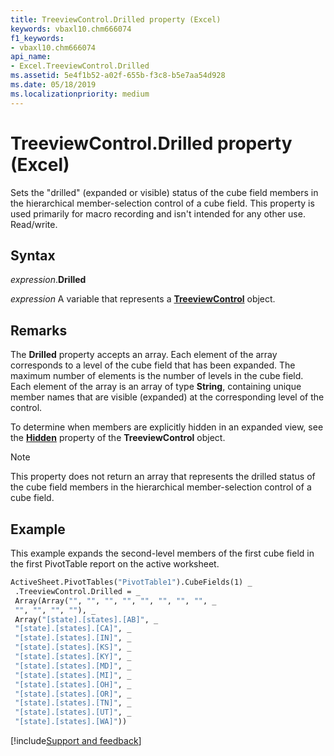 ```yaml
---
title: TreeviewControl.Drilled property (Excel)
keywords: vbaxl10.chm666074
f1_keywords:
- vbaxl10.chm666074
api_name:
- Excel.TreeviewControl.Drilled
ms.assetid: 5e4f1b52-a02f-655b-f3c8-b5e7aa54d928
ms.date: 05/18/2019
ms.localizationpriority: medium
---
```



# TreeviewControl.Drilled property (Excel)

Sets the "drilled" (expanded or visible) status of the cube field members in the hierarchical member-selection control of a cube field. This property is used primarily for macro recording and isn't intended for any other use. Read/write.


## Syntax

_expression_.**Drilled**

_expression_ A variable that represents a **[TreeviewControl](Excel.TreeviewControl.md)** object.


## Remarks

The **Drilled** property accepts an array. Each element of the array corresponds to a level of the cube field that has been expanded. The maximum number of elements is the number of levels in the cube field. Each element of the array is an array of type **String**, containing unique member names that are visible (expanded) at the corresponding level of the control. 

To determine when members are explicitly hidden in an expanded view, see the **[Hidden](Excel.TreeviewControl.Hidden.md)** property of the **TreeviewControl** object. 

> [!NOTE] 
> This property does not return an array that represents the drilled status of the cube field members in the hierarchical member-selection control of a cube field.


## Example

This example expands the second-level members of the first cube field in the first PivotTable report on the active worksheet.

```vb
ActiveSheet.PivotTables("PivotTable1").CubeFields(1) _ 
 .TreeviewControl.Drilled = _ 
 Array(Array("", "", "", "", "", "", "", "", _ 
 "", "", "", ""), _ 
 Array("[state].[states].[AB]", _ 
 "[state].[states].[CA]", _ 
 "[state].[states].[IN]", _ 
 "[state].[states].[KS]", _ 
 "[state].[states].[KY]", _ 
 "[state].[states].[MD]", _ 
 "[state].[states].[MI]", _ 
 "[state].[states].[OH]", _ 
 "[state].[states].[OR]", _ 
 "[state].[states].[TN]", _ 
 "[state].[states].[UT]", _ 
 "[state].[states].[WA]"))
```



[!include[Support and feedback](~/includes/feedback-boilerplate.md)]